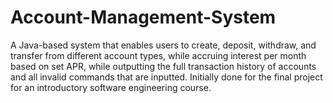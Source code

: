 # Account-Management-System
A Java-based system that enables users to create, deposit, withdraw, and transfer from different account types, while accruing interest per month based on set APR, while outputting the full transaction history of accounts and all invalid commands that are inputted.
Initially done for the final project for an introductory software engineering course. 
